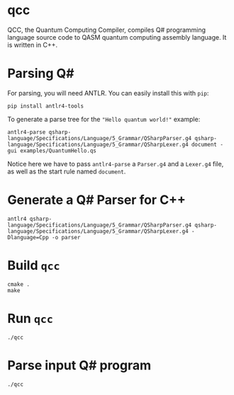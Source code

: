 # qcc
QCC, the Quantum Computing Compiler, compiles Q# programming language source code to QASM quantum computing assembly language. It is written in C++.

# Parsing Q#
For parsing, you will need ANTLR. You can easily install this with `pip`:
```
pip install antlr4-tools
```

To generate a parse tree for the `"Hello quantum world!"` example:
```
antlr4-parse qsharp-language/Specifications/Language/5_Grammar/QSharpParser.g4 qsharp-language/Specifications/Language/5_Grammar/QSharpLexer.g4 document -gui examples/QuantumHello.qs 
```
Notice here we have to pass `antlr4-parse` a `Parser.g4` and a `Lexer.g4` file, as well as the start rule named `document`.

# Generate a Q# Parser for C++
```
antlr4 qsharp-language/Specifications/Language/5_Grammar/QSharpParser.g4 qsharp-language/Specifications/Language/5_Grammar/QSharpLexer.g4 -Dlanguage=Cpp -o parser
```

# Build `qcc`
```
cmake .
make
```

# Run `qcc`
```
./qcc
```

# Parse input Q# program
```
./qcc
```
